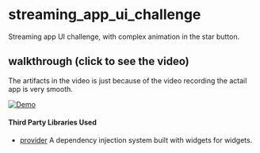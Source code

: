 # streaming_app_ui_challenge

Streaming app UI challenge, with complex animation in the star button.

## walkthrough (click to see the video)
The artifacts in the video is just because of the video recording the actail app is very smooth.

[![Demo](repo_assets/steaming_app_show_case.gif?raw=true)](https://youtu.be/OZvJswfIh4s)


#### Third Party Libraries Used

  * [provider][1] A dependency injection system built with widgets for widgets.

[1]: https://pub.dev/packages/provider
